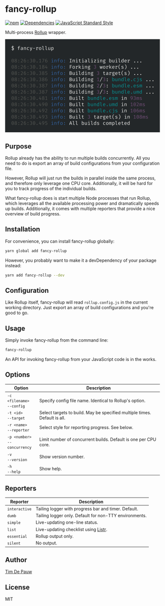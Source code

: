 # fancy-rollup

[![npm](https://img.shields.io/npm/v/fancy-rollup.svg)](https://www.npmjs.com/package/fancy-rollup) [![Dependencies](https://img.shields.io/david/timdp/fancy-rollup.svg)](https://david-dm.org/timdp/fancy-rollup) [![JavaScript Standard Style](https://img.shields.io/badge/code%20style-standard-brightgreen.svg)](https://standardjs.com/)

Multi-process [Rollup](https://rollupjs.org/) wrapper.

![Preview](preview.png)

## Purpose

Rollup already has the ability to run multiple builds concurrently. All you need
to do is export an array of build configurations from your configuration file.

However, Rollup will just run the builds in parallel inside the same process,
and therefore only leverage one CPU core. Additionally, it will be hard for you
to track progress of the individual builds.

What fancy-rollup does is start multiple Node processes that run Rollup, which
leverages all the available processing power and dramatically speeds up builds.
Additionally, it comes with multiple reporters that provide a nice overview of
build progress.

## Installation

For convenience, you can install fancy-rollup globally:

```bash
yarn global add fancy-rollup
```

However, you probably want to make it a devDependency of your package instead:

```bash
yarn add fancy-rollup --dev
```

## Configuration

Like Rollup itself, fancy-rollup will read `rollup.config.js` in the current
working directory. Just export an array of build configurations and you're good
to go.

## Usage

Simply invoke fancy-rollup from the command line:

```bash
fancy-rollup
```

An API for invoking fancy-rollup from your JavaScript code is in the works.

## Options

| Option | Description |
|--------|-------------|
| <nobr>`-c <filename>`<br>`--config`</nobr> | Specify config file name. Identical to Rollup's option. |
| <nobr>`-t <id>`<br>`--target`</nobr> | Select targets to build. May be specified multiple times. Default is all. |
| <nobr>`-r <name>`<br>`--reporter`</nobr> | Select style for reporting progress. See below. |
| <nobr>`-p <number>`<br>`--concurrency`</nobr> | Limit number of concurrent builds. Default is one per CPU core. |
| <nobr>`-v`<br>`--version`</nobr> | Show version number. |
| <nobr>`-h`<br>`--help`</nobr> | Show help. |

## Reporters

| Reporter | Description |
|----------|-------------|
| `interactive` | Tailing logger with progress bar and timer. Default. |
| `dumb` | Tailing logger only. Default for non-TTY environments. |
| `simple` | Live-updating one-line status. |
| `list` | Live-updating checklist using [Listr](https://www.npmjs.com/package/listr). |
| `essential` | Rollup output only. |
| `silent` | No output. |

## Author

[Tim De Pauw](https://tmdpw.eu/)

## License

MIT
